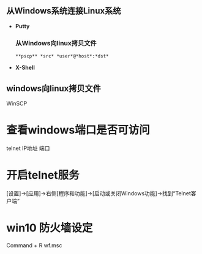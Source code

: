 
## 从Windows系统连接Linux系统
* **Putty**  

    ### 从Windows向linux拷贝文件
    ```
    **pscp** *src* *user*@*host*:*dst*
    ```
* **X-Shell**

## windows向linux拷贝文件
WinSCP

# 查看windows端口是否可访问
telnet IP地址 端口

# 开启telnet服务
[设置]->[应用]->右侧[程序和功能]->[启动或关闭Windows功能]->找到“Telnet客户端”

# win10 防火墙设定
Command + R wf.msc